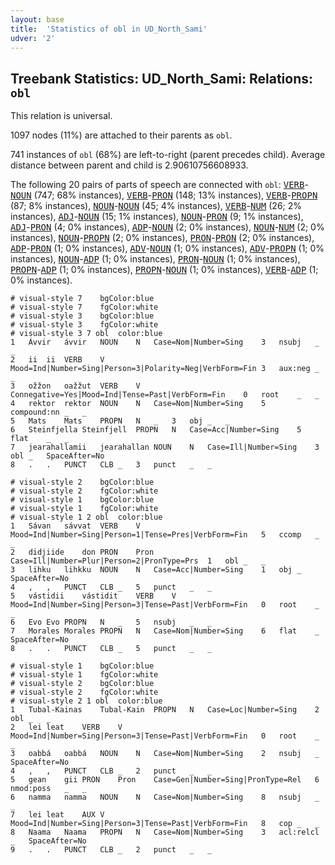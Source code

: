 ```yaml
---
layout: base
title:  'Statistics of obl in UD_North_Sami'
udver: '2'
---
```


## Treebank Statistics: UD_North_Sami: Relations: `obl`

This relation is universal.

1097 nodes (11%) are attached to their parents as `obl`.

741 instances of `obl` (68%) are left-to-right (parent precedes child).
Average distance between parent and child is 2.90610756608933.

The following 20 pairs of parts of speech are connected with `obl`: <tt><a href="sme-pos-VERB.html">VERB</a></tt>-<tt><a href="sme-pos-NOUN.html">NOUN</a></tt> (747; 68% instances), <tt><a href="sme-pos-VERB.html">VERB</a></tt>-<tt><a href="sme-pos-PRON.html">PRON</a></tt> (148; 13% instances), <tt><a href="sme-pos-VERB.html">VERB</a></tt>-<tt><a href="sme-pos-PROPN.html">PROPN</a></tt> (87; 8% instances), <tt><a href="sme-pos-NOUN.html">NOUN</a></tt>-<tt><a href="sme-pos-NOUN.html">NOUN</a></tt> (45; 4% instances), <tt><a href="sme-pos-VERB.html">VERB</a></tt>-<tt><a href="sme-pos-NUM.html">NUM</a></tt> (26; 2% instances), <tt><a href="sme-pos-ADJ.html">ADJ</a></tt>-<tt><a href="sme-pos-NOUN.html">NOUN</a></tt> (15; 1% instances), <tt><a href="sme-pos-NOUN.html">NOUN</a></tt>-<tt><a href="sme-pos-PRON.html">PRON</a></tt> (9; 1% instances), <tt><a href="sme-pos-ADJ.html">ADJ</a></tt>-<tt><a href="sme-pos-PRON.html">PRON</a></tt> (4; 0% instances), <tt><a href="sme-pos-ADP.html">ADP</a></tt>-<tt><a href="sme-pos-NOUN.html">NOUN</a></tt> (2; 0% instances), <tt><a href="sme-pos-NOUN.html">NOUN</a></tt>-<tt><a href="sme-pos-NUM.html">NUM</a></tt> (2; 0% instances), <tt><a href="sme-pos-NOUN.html">NOUN</a></tt>-<tt><a href="sme-pos-PROPN.html">PROPN</a></tt> (2; 0% instances), <tt><a href="sme-pos-PRON.html">PRON</a></tt>-<tt><a href="sme-pos-PRON.html">PRON</a></tt> (2; 0% instances), <tt><a href="sme-pos-ADP.html">ADP</a></tt>-<tt><a href="sme-pos-PRON.html">PRON</a></tt> (1; 0% instances), <tt><a href="sme-pos-ADV.html">ADV</a></tt>-<tt><a href="sme-pos-NOUN.html">NOUN</a></tt> (1; 0% instances), <tt><a href="sme-pos-ADV.html">ADV</a></tt>-<tt><a href="sme-pos-PROPN.html">PROPN</a></tt> (1; 0% instances), <tt><a href="sme-pos-NOUN.html">NOUN</a></tt>-<tt><a href="sme-pos-ADP.html">ADP</a></tt> (1; 0% instances), <tt><a href="sme-pos-PRON.html">PRON</a></tt>-<tt><a href="sme-pos-NOUN.html">NOUN</a></tt> (1; 0% instances), <tt><a href="sme-pos-PROPN.html">PROPN</a></tt>-<tt><a href="sme-pos-ADP.html">ADP</a></tt> (1; 0% instances), <tt><a href="sme-pos-PROPN.html">PROPN</a></tt>-<tt><a href="sme-pos-NOUN.html">NOUN</a></tt> (1; 0% instances), <tt><a href="sme-pos-VERB.html">VERB</a></tt>-<tt><a href="sme-pos-ADP.html">ADP</a></tt> (1; 0% instances).


~~~ conllu
# visual-style 7	bgColor:blue
# visual-style 7	fgColor:white
# visual-style 3	bgColor:blue
# visual-style 3	fgColor:white
# visual-style 3 7 obl	color:blue
1	Ávvir	ávvir	NOUN	N	Case=Nom|Number=Sing	3	nsubj	_	_
2	ii	ii	VERB	V	Mood=Ind|Number=Sing|Person=3|Polarity=Neg|VerbForm=Fin	3	aux:neg	_	_
3	ožžon	oažžut	VERB	V	Connegative=Yes|Mood=Ind|Tense=Past|VerbForm=Fin	0	root	_	_
4	rektor	rektor	NOUN	N	Case=Nom|Number=Sing	5	compound:nn	_	_
5	Mats	Mats	PROPN	N	_	3	obj	_	_
6	Steinfjella	Steinfjell	PROPN	N	Case=Acc|Number=Sing	5	flat	_	_
7	jearahallamii	jearahallan	NOUN	N	Case=Ill|Number=Sing	3	obl	_	SpaceAfter=No
8	.	.	PUNCT	CLB	_	3	punct	_	_

~~~


~~~ conllu
# visual-style 2	bgColor:blue
# visual-style 2	fgColor:white
# visual-style 1	bgColor:blue
# visual-style 1	fgColor:white
# visual-style 1 2 obl	color:blue
1	Sávan	sávvat	VERB	V	Mood=Ind|Number=Sing|Person=1|Tense=Pres|VerbForm=Fin	5	ccomp	_	_
2	didjiide	don	PRON	Pron	Case=Ill|Number=Plur|Person=2|PronType=Prs	1	obl	_	_
3	lihku	lihkku	NOUN	N	Case=Acc|Number=Sing	1	obj	_	SpaceAfter=No
4	,	,	PUNCT	CLB	_	5	punct	_	_
5	vástidii	vástidit	VERB	V	Mood=Ind|Number=Sing|Person=3|Tense=Past|VerbForm=Fin	0	root	_	_
6	Evo	Evo	PROPN	N	_	5	nsubj	_	_
7	Morales	Morales	PROPN	N	Case=Nom|Number=Sing	6	flat	_	SpaceAfter=No
8	.	.	PUNCT	CLB	_	5	punct	_	_

~~~


~~~ conllu
# visual-style 1	bgColor:blue
# visual-style 1	fgColor:white
# visual-style 2	bgColor:blue
# visual-style 2	fgColor:white
# visual-style 2 1 obl	color:blue
1	Tubal-Kainas	Tubal-Kain	PROPN	N	Case=Loc|Number=Sing	2	obl	_	_
2	lei	leat	VERB	V	Mood=Ind|Number=Sing|Person=3|Tense=Past|VerbForm=Fin	0	root	_	_
3	oabbá	oabbá	NOUN	N	Case=Nom|Number=Sing	2	nsubj	_	SpaceAfter=No
4	,	,	PUNCT	CLB	_	2	punct	_	_
5	gean	gii	PRON	Pron	Case=Gen|Number=Sing|PronType=Rel	6	nmod:poss	_	_
6	namma	namma	NOUN	N	Case=Nom|Number=Sing	8	nsubj	_	_
7	lei	leat	AUX	V	Mood=Ind|Number=Sing|Person=3|Tense=Past|VerbForm=Fin	8	cop	_	_
8	Naama	Naama	PROPN	N	Case=Nom|Number=Sing	3	acl:relcl	_	SpaceAfter=No
9	.	.	PUNCT	CLB	_	2	punct	_	_

~~~


